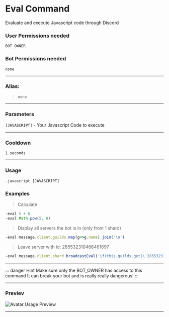 # Eval Command
Evaluate and execute Javascript code through Discord

### User Permissions needed
`BOT_OWNER`
### Bot Permissions needed
`none`

---
### Alias:
>`none`

---
### Parameters
`[JAVASCRIPT]` - Your Javascript Code to execute

---
### Cooldown
`1 seconds`

---
### Usage
`-javascript [JAVASCRIPT]` 

### Examples

>Calculate
```js
-eval 5 + 6
-eval Math.pow(5, 8)
```

> Display all servers the bot is in (only from 1 shard)
```js
-eval message.client.guilds.map(g=>g.name).join('\n')
```


> Leave server with id: 285532310466461697

```js
-eval message.client.shard.broadcastEval('if(this.guilds.get(\'285532310466461697\'))this.guilds.get(\'285532310466461697\').leave()')
```

---
::: danger Hint
Make sure only the BOT_OWNER has access to this command
It can break your bot and is really really dangerous!
:::

---

### Previev
![Avatar Usage Preview](https://cdn.discordapp.com/attachments/469576672128139275/545675052503531550/unknown.png)

---

<CustomLayout/>